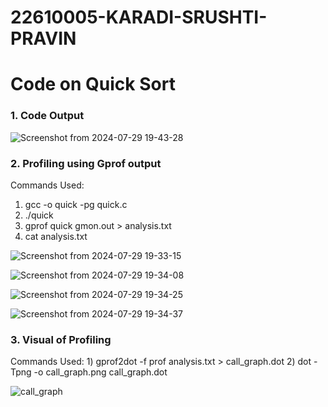 # 22610005-KARADI-SRUSHTI-PRAVIN
# Code on Quick Sort

<h3>1. Code Output</h3>

![Screenshot from 2024-07-29 19-43-28](https://github.com/user-attachments/assets/3a0d1011-e22d-49b2-a1b2-828dfd561663)

<h3>2. Profiling using Gprof output</h3>

Commands Used:
1) gcc -o quick -pg quick.c
2) ./quick
3) gprof quick gmon.out > analysis.txt
4) cat analysis.txt

![Screenshot from 2024-07-29 19-33-15](https://github.com/user-attachments/assets/2be81152-73ce-4454-934f-3724db58f082)

![Screenshot from 2024-07-29 19-34-08](https://github.com/user-attachments/assets/c5527f57-01b7-4873-93aa-f0b81fda6332)

![Screenshot from 2024-07-29 19-34-25](https://github.com/user-attachments/assets/caa02efd-28cc-442a-adb7-f0a9606aff6b)

![Screenshot from 2024-07-29 19-34-37](https://github.com/user-attachments/assets/761b4b2f-64d8-4d62-8bf4-abcd7b123173)

<h3>3. Visual of Profiling</h3>
Commands Used:
1) gprof2dot -f prof analysis.txt > call_graph.dot
2) dot -Tpng -o call_graph.png call_graph.dot

![call_graph](https://github.com/user-attachments/assets/ac7bd716-2fa5-4c35-a4eb-1f54a7b8d4df)




